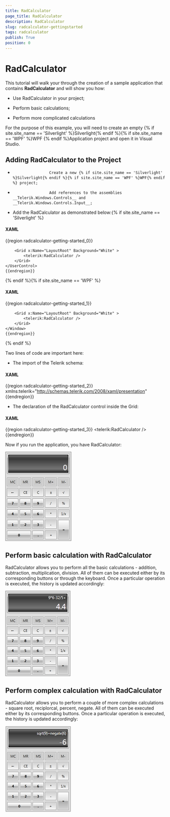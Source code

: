 ```yaml
---
title: RadCalculator
page_title: RadCalculator
description: RadCalculator
slug: radcalculator-gettingstarted
tags: radcalculator
publish: True
position: 0
---
```


# RadCalculator



This tutorial will walk your through the creation of a sample application that contains __RadCalculator__ and will show you how:
		  

* Use RadCalculator in your project;

* Perform basic calculations;

* Perform more complicated calculations

For the purpose of this example, you will need to create an empty {% if site.site_name == 'Silverlight' %}Silverlight{% endif %}{% if site.site_name == 'WPF' %}WPF {% endif %}Application project and open it in Visual Studio.
		  

## Adding RadCalculator to the Project

* 
					  Create a new {% if site.site_name == 'Silverlight' %}Silverlight{% endif %}{% if site.site_name == 'WPF' %}WPF{% endif %} project;
				  

* 
					  Add references to the assemblies __Telerik.Windows.Controls__ and __Telerik.Windows.Controls.Input__;
				  

* Add the RadCalculator as demonstrated below:{% if site.site_name == 'Silverlight' %}

#### __XAML__

{{region radcalculator-getting-started_0}}
	<UserControl x:Class="RadCalculator.MainPage"
	             xmlns="http://schemas.microsoft.com/winfx/2006/xaml/presentation"
	             xmlns:x="http://schemas.microsoft.com/winfx/2006/xaml"
	             xmlns:d="http://schemas.microsoft.com/expression/blend/2008"
	             xmlns:mc="http://schemas.openxmlformats.org/markup-compatibility/2006"
	             xmlns:telerik="http://schemas.telerik.com/2008/xaml/presentation"
	             xmlns:my="clr-namespace:RadCalculator"
	             mc:Ignorable="d" d:DesignHeight="700" d:DesignWidth="700">   
	  
		<Grid x:Name="LayoutRoot" Background="White" >
			<telerik:RadCalculator />		
	    </Grid>
	</UserControl>
	{{endregion}}

{% endif %}{% if site.site_name == 'WPF' %}

#### __XAML__

{{region radcalculator-getting-started_1}}
	<Window x:Class="RadCalculator.MainWindow"
	             xmlns="http://schemas.microsoft.com/winfx/2006/xaml/presentation"
	             xmlns:x="http://schemas.microsoft.com/winfx/2006/xaml"
	             xmlns:d="http://schemas.microsoft.com/expression/blend/2008"
	             xmlns:mc="http://schemas.openxmlformats.org/markup-compatibility/2006"
	             xmlns:telerik="http://schemas.telerik.com/2008/xaml/presentation"
	             xmlns:my="clr-namespace:RadCalculator"
	             mc:Ignorable="d" d:DesignHeight="700" d:DesignWidth="700">   
	  
		<Grid x:Name="LayoutRoot" Background="White" >
			<telerik:RadCalculator />		
	    </Grid>
	</Window>
	{{endregion}}

{% endif %}

Two lines of code are important here:

* The import of the Telerik schema:

#### __XAML__

{{region radcalculator-getting-started_2}}
			xmlns:telerik="http://schemas.telerik.com/2008/xaml/presentation"
	{{endregion}}



* The declaration of the RadCalculator control inside the Grid:

#### __XAML__

{{region radcalculator-getting-started_3}}
			<telerik:RadCalculator />
	{{endregion}}



Now if you run the application, you have RadCalculator:

![Rad Calculator-Basic](images/RadCalculator-Basic.png)



## Perform basic calculation with RadCalculator

RadCalculator allows you to perform all the basic calculations - addition, subtraction, multiplication, division. All of them can be executed either by its corresponding buttons or through the keyboard. Once a particular operation is executed, the history is updated accordingly:

![Rad Calculator-Basic Calculations](images/RadCalculator-BasicCalculations.png)

## Perform complex calculation with RadCalculator

RadCalculator allows you to perform a couple of more complex calculations - square root, reciplorcal, percent, negate. All of them can be executed either by its corresponding buttons. Once a particular operation is executed, the history is updated accordingly:

![Rad Calculator-Complex Calculations](images/RadCalculator-ComplexCalculations.png)
